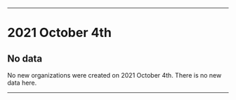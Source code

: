 
***

# 2021 October 4th

## No data

No new organizations were created on 2021 October 4th. There is no new data here.

***
